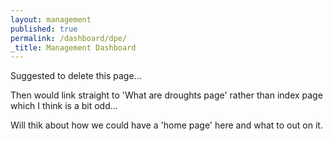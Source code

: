 ```yaml
---
layout: management
published: true
permalink: /dashboard/dpe/
_title: Management Dashboard
---
```

Suggested to delete this page...

Then would link straight to 'What are droughts page' rather than index page which I think is a bit odd...

Will thik about how we could have a 'home page' here and what to out on it.


